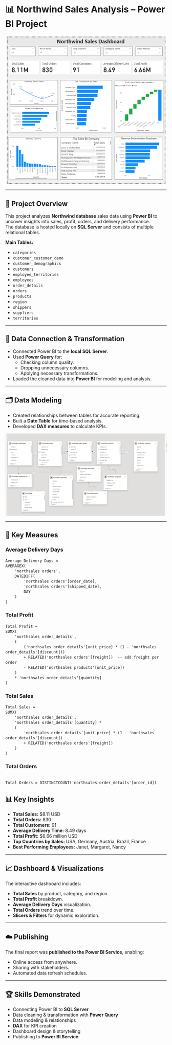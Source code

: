 # 📊 Northwind Sales Analysis – Power BI Project

<img src="screenshots/Northwind_Dash.png" alt="Dashboard Preview" width="600">


---

## 📌 Project Overview
This project analyzes **Northwind database** sales data using **Power BI** to uncover insights into sales, profit, orders, and delivery performance.  
The database is hosted locally on **SQL Server** and consists of multiple relational tables.

**Main Tables:**
- `categories`
- `customer_customer_demo`
- `customer_demographics`
- `customers`
- `employee_territories`
- `employees`
- `order_details`
- `orders`
- `products`
- `region`
- `shippers`
- `suppliers`
- `territories`

---

## 🔌 Data Connection & Transformation
- Connected Power BI to the **local SQL Server**.
- Used **Power Query** for:
  - Checking column quality.
  - Dropping unnecessary columns.
  - Applying necessary transformations.
- Loaded the cleaned data into **Power BI** for modeling and analysis.

---

## 🗂 Data Modeling
- Created relationships between tables for accurate reporting.
- Built a **Date Table** for time-based analysis.
- Developed **DAX measures** to calculate KPIs.

![Data Model](screenshots/modelling_tab.png)

---

## 📏 Key Measures

### **Average Delivery Days**
```DAX
Average Delivery Days = 
AVERAGEX(
    'northsales orders',
    DATEDIFF(
        'northsales orders'[order_date],
        'northsales orders'[shipped_date],
        DAY
    )
)
```

### Total Profit
```DAX
Total Profit = 
SUMX(
    'northsales order_details',
    (
        ('northsales order_details'[unit_price] * (1 - 'northsales order_details'[discount]))
        + RELATED('northsales orders'[freight])  -- add freight per order
        - RELATED('northsales products'[unit_price])
    )
    * 'northsales order_details'[quantity]
)
```
### Total Sales
```DAX
Total Sales = 
SUMX(
    'northsales order_details',
    'northsales order_details'[quantity] *
    (
        'northsales order_details'[unit_price] * (1 - 'northsales order_details'[discount])
        + RELATED('northsales orders'[freight])
    )
)
```
### Total Orders
```DAX

Total Orders = DISTINCTCOUNT('northsales order_details'[order_id])
```

## 📊 Key Insights

- **Total Sales:** $8.11 USD  
- **Total Orders:** 830  
- **Total Customers:** 91  
- **Average Delivery Time:** 8.49 days  
- **Total Profit:** $6.66 million USD  
- **Top Countries by Sales:** USA, Germany, Austria, Brazil, France  
- **Best Performing Employees:** Janet, Margaret, Nancy  

---

## 📈 Dashboard & Visualizations

The interactive dashboard includes:
- **Total Sales** by product, category, and region.
- **Total Profit** breakdown.
- **Average Delivery Days** visualization.
- **Total Orders** trend over time.
- **Slicers & Filters** for dynamic exploration.

---

## ☁️ Publishing

The final report was **published to the Power BI Service**, enabling:
- Online access from anywhere.
- Sharing with stakeholders.
- Automated data refresh schedules.

---

## 🏆 Skills Demonstrated

- Connecting Power BI to **SQL Server**
- Data cleaning & transformation with **Power Query**
- Data modeling & relationships
- **DAX** for KPI creation
- Dashboard design & storytelling
- Publishing to **Power BI Service**
